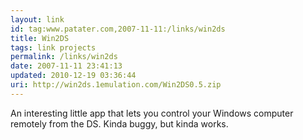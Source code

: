 ```yaml
---
layout: link
id: tag:www.patater.com,2007-11-11:/links/win2ds
title: Win2DS
tags: link projects
permalink: /links/win2ds
date: 2007-11-11 23:41:13
updated: 2010-12-19 03:36:44
uri: http://win2ds.1emulation.com/Win2DS0.5.zip
---
```

An interesting little app that lets you control your Windows computer remotely
from the DS. Kinda buggy, but kinda works.
